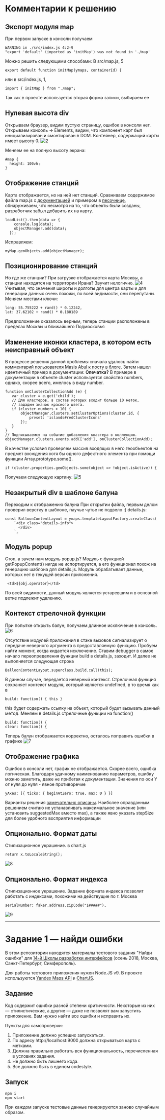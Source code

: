 # Комментарии к решению 
## Экспорт модуля map
При первом запуске в консоли получаем
```
WARNING in ./src/index.js 4:2-9
"export 'default' (imported as 'initMap') was not found in './map'
```

Можно решить следующими способами:
В src/map.js, 5
```
export default function initMap(ymaps, containerId) {
```
или в src/index.js, 1, 
```
import { initMap } from "./map";
```
Так как в проекте используется вторая форма записи, выбираем ее

## Нулевая высота div
Открываем браузер, видим пустую страницу, ошибок в консоли нет.
Открываем консоль -> Elements, видим, что компонент карт был инициализирован и смонтирован в DOM. Контейнер, содержащий карты имеет высоту 0.
![2](https://pp.userapi.com/c824203/v824203828/1927da/uCgQ8Pwi60M.jpg)

Меняем ее на полную высоту экрана:
```
#map {
  height: 100vh;
}
```

## Отображение станций
Карта отображается, но на ней нет станций. Сравниваем содержимое файла map.js с [документацией](https://tech.yandex.ru/maps/doc/jsapi/2.1/dg/concepts/object-manager/about-docpage/) и примером в [песочнице](https://tech.yandex.ru/maps/jsbox/2.1/object_manager), обнаруживаем, что несмотря на то, что объекты были созданы, разработчик забыл добавить их на карту.
```
loadList().then(data => {
    console.log(data);
    objectManager.add(data);
  });
```
Исправляем: 
```
myMap.geoObjects.add(objectManager);
```

## Позиционирование станций
Но где же станции? При загрузке отображается карта Москвы, а станции находятся на территории Ирана? Звучит нелогично.
![4](https://pp.userapi.com/c824203/v824203828/192800/jpuvuLeLCLA.jpg)
Учитывая, что значения широты и долготы для центра карты и для генерации данных очень похожи, по всей видимости, они перепутаны. Меняем местами ключи: 
```
long: 55.755222 + rand() * 0.12242,
lat: 37.62102 + rand() * 0.180189
```
Предположение оказалось верным, теперь станции расположены в пределах Москвы и ближайшего Подмосковья

## Изменение иконки кластера, в котором есть неисправный объект
В процессе решения данной проблемы сначала удалось найти [комментарий пользователя Masis Abul к посту в блоге](https://yandex.ru/blog/mapsapi/55358).
Затем нашел идентичный пример в документации:
**Опечатка?** В примере в документации в объекте cluster используется свойство numbers, однако, скорее всего, имелось в виду number.
```
function onClusterCollectionAdd (e) {
   var cluster = e.get('child');
   // Для кластеров, в состав которых входит больше 10 меток,
   // зададим значок красного цвета.
   if (cluster.numbers > 10) {
       objectManager.clusters.setClusterOptions(cluster.id, {
           preset: 'islands#redClusterIcons'
       });
   }
}
// Подписываемся на событие добавления кластера в коллекцию.
objectManager.clusters.events.add(['add'], onClusterCollectionAdd);
```

В качестве условия проверяем массив входящих в него геообъектов на предмет вхождения хотя бы одного дефектного элемента при помощи функции Array.prototype.some().
```
if (cluster.properties.geoObjects.some(object => !object.isActive)) {
```

Получаем следующую картину:
![5](https://pp.userapi.com/c846019/v846019655/a61c7/Om_mnx-fsWM.jpg)

## Незакрытый div в шаблоне балуна
Переходим к отображению балуна
При открытии файла, первым делом проверил верстку в шаблоне, паучье чутье не подвело :)
details.js:
```
const BalloonContentLayout = ymaps.templateLayoutFactory.createClass(
    `<div class="details-info">
      </div>
    `,
```

## Модуль popup
Стоп, а зачем нам модуль popup.js? Модуль с функцией getPopupContent() нигде не испортируется, а его функционал похож на генерацию шаблона для details.js. Модуль обрабатывает данные, которых нет в текущей версии приложения.
```
 <td>${obj.operator}</td>
```

По всей видимости, данный модуль является устаревшим и в основной ветке подлежит удалению.

## Контекст стрелочной функции
При попытке открыть балун, получаем длинное исключение в консоль.
![6](https://pp.userapi.com/c848624/v848624231/34252/w7JVN2QAlQQ.jpg)

Отсутствие модулей приложения в стэке вызовов сигнализирует о передаче неверного аргумента в предоставляемую функцию. Пробуем найти момент, когда кидается исключение. Ставим debugger в самое начало переопределения функции build в details.js, заходит. И далее не выполняется следующая строка
```
BalloonContentLayout.superclass.build.call(this);
``` 

В данном случае, передается неверный контекст. Стрелочная функция сохраняет контекст модуля, который является undefined, в то время как в
```
build: function() { this }
```
this будет содержать ссылку на объект, который будет вызывать данный метод. Меняем в details.js стрелочные функции на function()
```
build: function() {
clear: function() {
```

Теперь балун отображается корректно, осталось поправить ошибки в графике
![7](https://pp.userapi.com/c845520/v845520975/a74d3/kTAkuVmweUI.jpg)

## Отображение графика
Ошибок в консоли нет, график не отображается. Скорее всего, ошибка логическая. Благодаря удачному наименованию параметров, ошибку можно заметить, даже не прибегая к документации. Значения по оси Y от нуля до нуля - явное противоречие
```
yAxes: [{ ticks: { beginAtZero: true, max: 0 } }]
```

Варианты решения [замечательно описаны](http://www.chartjs.org/docs/latest/axes/cartesian/linear.html#axis-range-settings). 
Наиболее оправданным решением считаю не устанавливать максимальное значение (или установить suggestedMax вместо max), а также явно указать stepSize для более удобного восприятия информации

## Опционально. Формат даты
Стилизационное украшение.
в chart.js
```
return x.toLocaleString();
```
![8](https://pp.userapi.com/c849528/v849528576/29d59/m4Lv4y0t-DQ.jpg)

## Опционально. Формат индекса
Стилизационное украшение. Задание формата индекса позволит работать с индексами, похожими на действущие по г. Москва
```
serialNumber: faker.address.zipCode("1#####"),
```
![9](https://pp.userapi.com/c849528/v849528576/29d68/rszZTVdN9aM.jpg)

---

# Задание 1 — найди ошибки

В этом репозитории находятся материалы тестового задания "Найди ошибки" для [14-й Школы разработки интерфейсов](https://academy.yandex.ru/events/frontend/shri_msk-2018-2) (осень 2018, Москва, Санкт-Петербург, Симферополь).

Для работы тестового приложения нужен Node.JS v9. В проекте используются [Yandex Maps API](https://tech.yandex.ru/maps/doc/jsapi/2.1/quick-start/index-docpage/) и [ChartJS](http://www.chartjs.org).

## Задание

Код содержит ошибки разной степени критичности. Некоторые из них — стилистические, а другие — даже не позволят вам запустить приложение. Вам нужно найти все ошибки и исправить их.

Пункты для самопроверки:

1. Приложение должно успешно запускаться.
1. По адресу http://localhost:9000 должна открываться карта с метками.
1. Должна правильно работать вся функциональность, перечисленная в условиях задания.
1. Не должно быть лишнего кода.
1. Все должно быть в едином codestyle.

## Запуск

```
npm i
npm start
```

При каждом запуске тестовые данные генерируются заново случайным образом.


